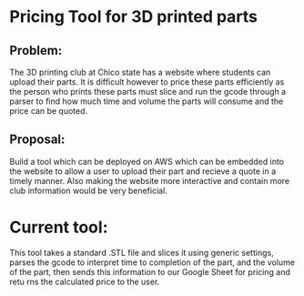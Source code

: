 #  Pricing Tool for 3D printed parts

##  Problem:

The 3D printing club at Chico state has a website where students can upload 
their parts. It is difficult however to price these parts efficiently as the 
person who prints these parts must slice and run the gcode through a parser to
find how much time and volume the parts will consume and the price can be quoted.

## Proposal:

Build a tool which can be deployed on AWS which can be embedded into the 
website to allow a user to upload their part and recieve a quote in a timely 
manner. Also making the website more interactive and contain more club 
information would be very beneficial.

#  Current tool:

This tool takes a standard .STL file and slices it using generic settings, 
parses the gcode to interpret time to completion of the part, and the volume of
 the part, then sends this information to our Google Sheet for pricing and retu
 rns the calculated price to the user.